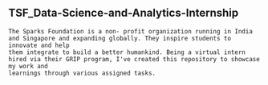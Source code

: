 ## TSF_Data-Science-and-Analytics-Internship
	The Sparks Foundation is a non- profit organization running in India and Singapore and expanding globally. They inspire students to innovate and help 
	them integrate to build a better humankind. Being a virtual intern hired via their GRIP program, I've created this repository to showcase my work and 
	learnings through various assigned tasks.
	
